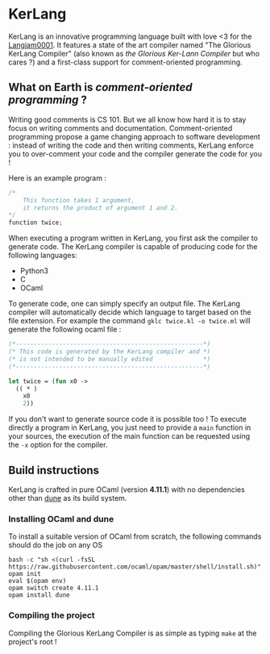 # KerLang

KerLang is an innovative programming language built with love <3 for the [Langjam0001](https://github.com/langjam/jam0001). It features a state of the art compiler named "The Glorious KerLang Compiler" (also known as *the Glorious Ker-Lann Compiler* but who cares ?) and a first-class support for comment-oriented programming.

## What on Earth is *comment-oriented programming* ?

Writing good comments is CS 101. But we all know how hard it is to stay focus on writing comments and documentation. Comment-oriented programming propose a game changing approach to software development : instead of writing the code and then writing comments, KerLang enforce you to over-comment your code and the compiler generate the code for you !

Here is an example program :

```c
/*
	This function takes 1 argument,
	it returns the product of argument 1 and 2.
*/
function twice;
```

When executing a program written in KerLang, you first ask the compiler to generate code. The KerLang compiler is capable of producing code for the following languages:
+ Python3
+ C
+ OCaml

To generate code, one can simply specify an output file. The KerLang compiler will automatically decide which language to target based on the file extension. For example the command `gklc twice.kl -o twice.ml` will generate the following ocaml file :

```ocaml
(*----------------------------------------------------*)
(* This code is generated by the KerLang compiler and *)
(* is not intended to be manually edited              *)
(*----------------------------------------------------*)

let twice = (fun x0 -> 
  (( * ) 
    x0
    2))
```

If you don't want to generate source code it is possible too ! To execute directly a program in KerLang, you just need to provide a `main` function in your sources, the execution of the main function can be requested using the `-x` option for the compiler.


## Build instructions

KerLang is crafted in pure OCaml (version **4.11.1**) with no dependencies other than [dune](https://dune.build) as its build system.

### Installing OCaml and dune

To install a suitable version of OCaml from scratch, the following commands should do the job on any OS

```
bash -c "sh <(curl -fsSL https://raw.githubusercontent.com/ocaml/opam/master/shell/install.sh)"
opam init
eval $(opam env)
opam switch create 4.11.1
opam install dune
```

### Compiling the project

Compiling the Glorious KerLang Compiler is as simple as typing `make` at the project's root !
